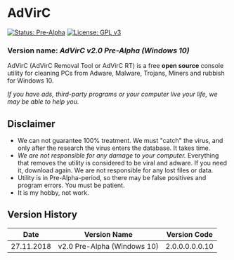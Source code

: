 # AdVirC

[![Status: Pre-Alpha](https://img.shields.io/badge/Status-Pre--Alpha-black.svg?style=for-the-badge)](#)
[![License: GPL v3](https://img.shields.io/badge/License-GPL%20v3-black.svg?style=for-the-badge)](https://www.gnu.org/licenses/gpl-3.0)

<!--
[![Status: Alpha](https://img.shields.io/badge/Status-Alpha-red.svg?style=for-the-badge)](#)
[![Status: Beta](https://img.shields.io/badge/Status-Beta-orange.svg?style=for-the-badge)](#)
[![Status: Pre-Release](https://img.shields.io/badge/Status-Pre--Release-yellow.svg?style=for-the-badge)](#)
[![Status: Release](https://img.shields.io/badge/Status-Release-green.svg?style=for-the-badge)](#)

[![Latest Release](https://img.shields.io/badge/Latest-Release-blue.svg?style=for-the-badge)](https://github.com/MikronT/AdVirC/releases/latest)
-->

### Version name: *AdVirC v2.0 Pre-Alpha (Windows 10)*

AdVirC (AdVirC Removal Tool or AdVirC RT) is a free **open source** console utility for cleaning PCs from Adware, Malware, Trojans, Miners and rubbish for Windows 10.

*If you have ads, third-party programs or your computer live your life, we may be able to help you.*



## Disclaimer
- We can not guarantee 100% treatment. We must "catch" the virus, and only after the research the virus enters the database. It takes time.
- *We are not responsible for any damage to your computer.* Everything that removes the utility is considered to be viral and adware. If you need it, download again. We are not responsible for any lost files or data.
- Utility is in Pre-Alpha-period, so there may be false positives and program errors. You must be patient.
- It is my hobby, not work.

## Version History
| Date       | Version Name                | Version Code   |
|------------|-----------------------------|----------------|
| 27.11.2018 | v2.0 Pre-Alpha (Windows 10) | 2.0.0.0.0.0.10 |

<!--
AdVirC v2.0 Alpha 1         2.0.0.1.1.0.10
AdVirC v2.0 Alpha 2         2.0.0.1.2.0.10
AdVirC v2.0 Beta 1          2.0.0.2.1.0.10
AdVirC v2.0 Pre-Release     2.0.0.3.1.0.10
AdVirC v2.0 Release         2.0.0.4.0.0.10
AdVirC v2.1 Release         2.1.0.4.0.0.10
-->